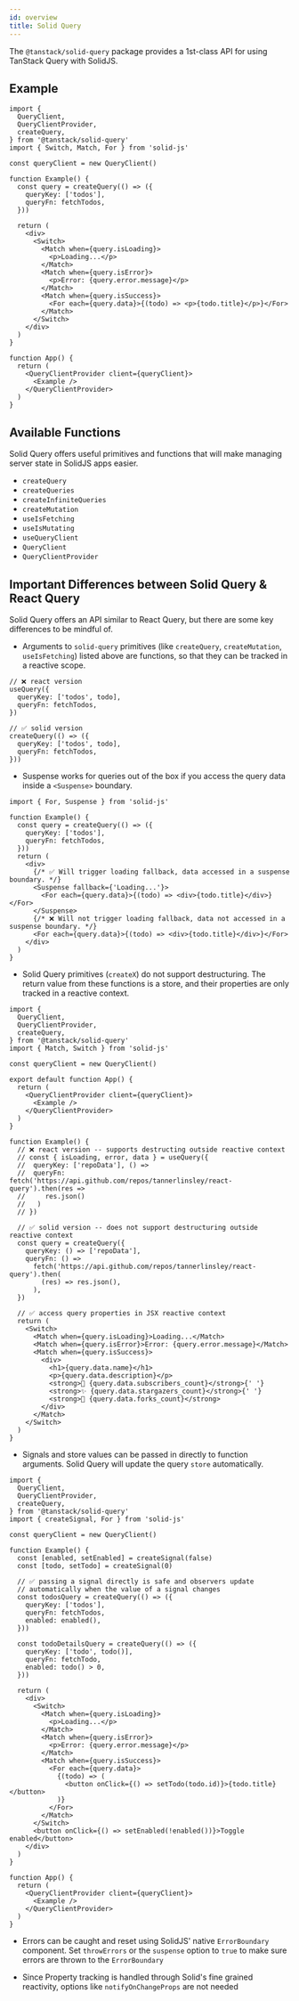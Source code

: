 ```yaml
---
id: overview
title: Solid Query
---
```


The `@tanstack/solid-query` package provides a 1st-class API for using TanStack Query with SolidJS.

## Example

```tsx
import {
  QueryClient,
  QueryClientProvider,
  createQuery,
} from '@tanstack/solid-query'
import { Switch, Match, For } from 'solid-js'

const queryClient = new QueryClient()

function Example() {
  const query = createQuery(() => ({
    queryKey: ['todos'],
    queryFn: fetchTodos,
  }))

  return (
    <div>
      <Switch>
        <Match when={query.isLoading}>
          <p>Loading...</p>
        </Match>
        <Match when={query.isError}>
          <p>Error: {query.error.message}</p>
        </Match>
        <Match when={query.isSuccess}>
          <For each={query.data}>{(todo) => <p>{todo.title}</p>}</For>
        </Match>
      </Switch>
    </div>
  )
}

function App() {
  return (
    <QueryClientProvider client={queryClient}>
      <Example />
    </QueryClientProvider>
  )
}
```

## Available Functions

Solid Query offers useful primitives and functions that will make managing server state in SolidJS apps easier.

- `createQuery`
- `createQueries`
- `createInfiniteQueries`
- `createMutation`
- `useIsFetching`
- `useIsMutating`
- `useQueryClient`
- `QueryClient`
- `QueryClientProvider`

## Important Differences between Solid Query & React Query

Solid Query offers an API similar to React Query, but there are some key differences to be mindful of.

- Arguments to `solid-query` primitives (like `createQuery`, `createMutation`, `useIsFetching`) listed above are functions, so that they can be tracked in a reactive scope.

```tsx
// ❌ react version
useQuery({
  queryKey: ['todos', todo],
  queryFn: fetchTodos,
})

// ✅ solid version
createQuery(() => ({
  queryKey: ['todos', todo],
  queryFn: fetchTodos,
}))
```

- Suspense works for queries out of the box if you access the query data inside a `<Suspense>` boundary.

```tsx
import { For, Suspense } from 'solid-js'

function Example() {
  const query = createQuery(() => ({
    queryKey: ['todos'],
    queryFn: fetchTodos,
  }))
  return (
    <div>
      {/* ✅ Will trigger loading fallback, data accessed in a suspense boundary. */}
      <Suspense fallback={'Loading...'}>
        <For each={query.data}>{(todo) => <div>{todo.title}</div>}</For>
      </Suspense>
      {/* ❌ Will not trigger loading fallback, data not accessed in a suspense boundary. */}
      <For each={query.data}>{(todo) => <div>{todo.title}</div>}</For>
    </div>
  )
}
```

- Solid Query primitives (`createX`) do not support destructuring. The return value from these functions is a store, and their properties are only tracked in a reactive context.

```tsx
import {
  QueryClient,
  QueryClientProvider,
  createQuery,
} from '@tanstack/solid-query'
import { Match, Switch } from 'solid-js'

const queryClient = new QueryClient()

export default function App() {
  return (
    <QueryClientProvider client={queryClient}>
      <Example />
    </QueryClientProvider>
  )
}

function Example() {
  // ❌ react version -- supports destructing outside reactive context
  // const { isLoading, error, data } = useQuery({
  //  queryKey: ['repoData'], () =>
  //  queryFn:  fetch('https://api.github.com/repos/tannerlinsley/react-query').then(res =>
  //     res.json()
  //   )
  // })

  // ✅ solid version -- does not support destructuring outside reactive context
  const query = createQuery({
    queryKey: () => ['repoData'],
    queryFn: () =>
      fetch('https://api.github.com/repos/tannerlinsley/react-query').then(
        (res) => res.json(),
      ),
  })

  // ✅ access query properties in JSX reactive context
  return (
    <Switch>
      <Match when={query.isLoading}>Loading...</Match>
      <Match when={query.isError}>Error: {query.error.message}</Match>
      <Match when={query.isSuccess}>
        <div>
          <h1>{query.data.name}</h1>
          <p>{query.data.description}</p>
          <strong>👀 {query.data.subscribers_count}</strong>{' '}
          <strong>✨ {query.data.stargazers_count}</strong>{' '}
          <strong>🍴 {query.data.forks_count}</strong>
        </div>
      </Match>
    </Switch>
  )
}
```

- Signals and store values can be passed in directly to function arguments. Solid Query will update the query `store` automatically.

```tsx
import {
  QueryClient,
  QueryClientProvider,
  createQuery,
} from '@tanstack/solid-query'
import { createSignal, For } from 'solid-js'

const queryClient = new QueryClient()

function Example() {
  const [enabled, setEnabled] = createSignal(false)
  const [todo, setTodo] = createSignal(0)

  // ✅ passing a signal directly is safe and observers update
  // automatically when the value of a signal changes
  const todosQuery = createQuery(() => ({
    queryKey: ['todos'],
    queryFn: fetchTodos,
    enabled: enabled(),
  }))

  const todoDetailsQuery = createQuery(() => ({
    queryKey: ['todo', todo()],
    queryFn: fetchTodo,
    enabled: todo() > 0,
  }))

  return (
    <div>
      <Switch>
        <Match when={query.isLoading}>
          <p>Loading...</p>
        </Match>
        <Match when={query.isError}>
          <p>Error: {query.error.message}</p>
        </Match>
        <Match when={query.isSuccess}>
          <For each={query.data}>
            {(todo) => (
              <button onClick={() => setTodo(todo.id)}>{todo.title}</button>
            )}
          </For>
        </Match>
      </Switch>
      <button onClick={() => setEnabled(!enabled())}>Toggle enabled</button>
    </div>
  )
}

function App() {
  return (
    <QueryClientProvider client={queryClient}>
      <Example />
    </QueryClientProvider>
  )
}
```

- Errors can be caught and reset using SolidJS' native `ErrorBoundary` component.
  Set `throwErrors` or the `suspense` option to `true` to make sure errors are thrown to the `ErrorBoundary`

- Since Property tracking is handled through Solid's fine grained reactivity, options like `notifyOnChangeProps` are not needed
